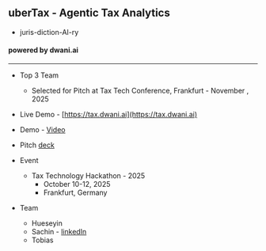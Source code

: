 ## uberTax - Agentic Tax Analytics  

- juris-diction-AI-ry

#### powered by dwani.ai

--- 

- Top 3 Team 
    - Selected for Pitch at Tax Tech Conference, Frankfurt - November , 2025

- Live Demo - [https://tax.dwani.ai](https://tax.dwani.ai)

- Demo - [Video](https://youtu.be/FV0LxTmBZ5I)

- Pitch [deck](https://docs.google.com/presentation/d/e/2PACX-1vT0c8swMbrsw4MrN-b3AFY6Z3NtSea9AeTBPL-VuaDHjCA4r2obmFGWvcw-aSJ0DA/pub?start=false&loop=false&delayms=3000)

- Event
    - Tax Technology Hackathon  - 2025
        - October 10-12, 2025 
        - Frankfurt, Germany

- Team
    - Hueseyin
    - Sachin - [linkedIn](https://linkedin.com/in/sachinlabs)
    - Tobias
<!--
--

HuggingFaceTB/SmolVLM-256M-Instruct

OpenGVLab/InternVL3_5-1B-Flash

OpenGVLab/InternVL3_5-1B-Instruct

OpenGVLab/InternVL3_5-2B-Instruct


With H100 GPU 
    - Build 
- docker compose -f lite-compose.yml build --no-cache

    - Run 
- docker compose -f lite-compose.yml up -d 

--
-->
